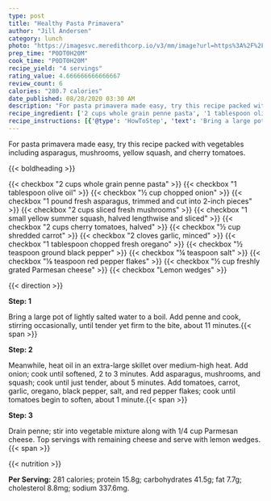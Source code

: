 ```yaml
---
type: post
title: "Healthy Pasta Primavera"
author: "Jill Andersen"
category: lunch
photo: "https://imagesvc.meredithcorp.io/v3/mm/image?url=https%3A%2F%2Fimages.media-allrecipes.com%2Fuserphotos%2F6702624.jpg"
prep_time: "P0DT0H20M"
cook_time: "P0DT0H20M"
recipe_yield: "4 servings"
rating_value: 4.666666666666667
review_count: 6
calories: "280.7 calories"
date_published: 08/28/2020 03:30 AM
description: "For pasta primavera made easy, try this recipe packed with vegetables including asparagus, mushrooms, yellow squash, and cherry tomatoes."
recipe_ingredient: ['2 cups whole grain penne pasta', '1 tablespoon olive oil', '½ cup chopped onion', '1 pound fresh asparagus, trimmed and cut into 2-inch pieces', '2 cups sliced fresh mushrooms', '1 small yellow summer squash, halved lengthwise and sliced', '2 cups cherry tomatoes, halved', '½ cup shredded carrot', '2 cloves garlic, minced', '1 tablespoon chopped fresh oregano', '½ teaspoon ground black pepper', '¼ teaspoon salt', '⅛ teaspoon red pepper flakes', '½ cup freshly grated Parmesan cheese', 'Lemon wedges']
recipe_instructions: [{'@type': 'HowToStep', 'text': 'Bring a large pot of lightly salted water to a boil. Add penne and cook, stirring occasionally, until tender yet firm to the bite, about 11 minutes.\n'}, {'@type': 'HowToStep', 'text': 'Meanwhile, heat oil in an extra-large skillet over medium-high heat. Add onion; cook until softened, 2 to 3 minutes. Add asparagus, mushrooms, and squash; cook until just tender, about 5 minutes. Add tomatoes, carrot, garlic, oregano, black pepper, salt, and red pepper flakes; cook until tomatoes begin to soften, about 1 minute.\n'}, {'@type': 'HowToStep', 'text': 'Drain penne; stir into vegetable mixture along with 1/4 cup Parmesan cheese. Top servings with remaining cheese and serve with lemon wedges.\n'}]
---
```


For pasta primavera made easy, try this recipe packed with vegetables including asparagus, mushrooms, yellow squash, and cherry tomatoes. 

{{< boldheading >}}

{{< checkbox "2 cups whole grain penne pasta" >}}
{{< checkbox "1 tablespoon olive oil" >}}
{{< checkbox "½ cup chopped onion" >}}
{{< checkbox "1 pound fresh asparagus, trimmed and cut into 2-inch pieces" >}}
{{< checkbox "2 cups sliced fresh mushrooms" >}}
{{< checkbox "1 small yellow summer squash, halved lengthwise and sliced" >}}
{{< checkbox "2 cups cherry tomatoes, halved" >}}
{{< checkbox "½ cup shredded carrot" >}}
{{< checkbox "2 cloves garlic, minced" >}}
{{< checkbox "1 tablespoon chopped fresh oregano" >}}
{{< checkbox "½ teaspoon ground black pepper" >}}
{{< checkbox "¼ teaspoon salt" >}}
{{< checkbox "⅛ teaspoon red pepper flakes" >}}
{{< checkbox "½ cup freshly grated Parmesan cheese" >}}
{{< checkbox "Lemon wedges" >}}


{{< direction >}}

**Step: 1**

Bring a large pot of lightly salted water to a boil. Add penne and cook, stirring occasionally, until tender yet firm to the bite, about 11 minutes.{{< span >}}

**Step: 2**

Meanwhile, heat oil in an extra-large skillet over medium-high heat. Add onion; cook until softened, 2 to 3 minutes. Add asparagus, mushrooms, and squash; cook until just tender, about 5 minutes. Add tomatoes, carrot, garlic, oregano, black pepper, salt, and red pepper flakes; cook until tomatoes begin to soften, about 1 minute.{{< span >}}

**Step: 3**

Drain penne; stir into vegetable mixture along with 1/4 cup Parmesan cheese. Top servings with remaining cheese and serve with lemon wedges.{{< span >}}

{{< nutrition >}}

**Per Serving:** 281 calories; protein 15.8g; carbohydrates 41.5g; fat 7.7g; cholesterol 8.8mg; sodium 337.6mg.
